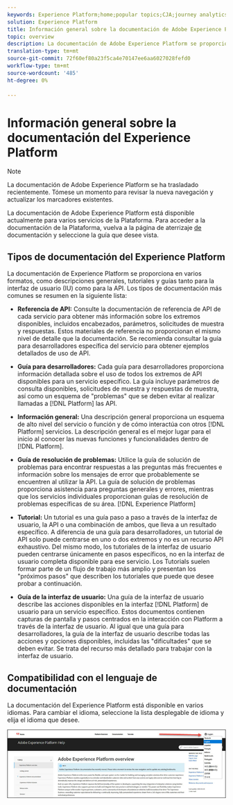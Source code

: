 ```yaml
---
keywords: Experience Platform;home;popular topics;CJA;journey analytics;customer journey analytics;campaign orchestration;orchestration;customer journey;journey;journey orchestration;capability;workflow
solution: Experience Platform
title: Información general sobre la documentación de Adobe Experience Platform
topic: overview
description: La documentación de Adobe Experience Platform se proporciona en varios formatos, como descripciones generales, tutoriales y guías tanto para la interfaz de usuario como para la API. A continuación se ofrece una breve descripción de los tipos de documentación más comunes disponibles para los servicios de Experience Platform.
translation-type: tm+mt
source-git-commit: 72f60ef80a23f5ca4e70147ee6aa6027028fefd0
workflow-type: tm+mt
source-wordcount: '485'
ht-degree: 0%

---
```



# Información general sobre la documentación del Experience Platform

>[!NOTE]
>
>La documentación de Adobe Experience Platform se ha trasladado recientemente. Tómese un momento para revisar la nueva navegación y actualizar los marcadores existentes.

La documentación de Adobe Experience Platform está disponible actualmente para varios servicios de la Plataforma. Para acceder a la documentación de la Plataforma, vuelva a la página de aterrizaje [de](https://experienceleague.adobe.com/docs/experience-platform.html) documentación y seleccione la guía que desee vista.

## Tipos de documentación del Experience Platform

La documentación de Experience Platform se proporciona en varios formatos, como descripciones generales, tutoriales y guías tanto para la interfaz de usuario (IU) como para la API. Los tipos de documentación más comunes se resumen en la siguiente lista:

* **Referencia de API:** Consulte la documentación de referencia de API de cada servicio para obtener más información sobre los extremos disponibles, incluidos encabezados, parámetros, solicitudes de muestra y respuestas. Estos materiales de referencia no proporcionan el mismo nivel de detalle que la documentación. Se recomienda consultar la guía para desarrolladores específica del servicio para obtener ejemplos detallados de uso de API.

* **Guía para desarrolladores:** Cada guía para desarrolladores proporciona información detallada sobre el uso de todos los extremos de API disponibles para un servicio específico. La guía incluye parámetros de consulta disponibles, solicitudes de muestra y respuestas de muestra, así como un esquema de &quot;problemas&quot; que se deben evitar al realizar llamadas a [!DNL Platform] las API.

* **Información general:** Una descripción general proporciona un esquema de alto nivel del servicio o función y de cómo interactúa con otros [!DNL Platform] servicios. La descripción general es el mejor lugar para el inicio al conocer las nuevas funciones y funcionalidades dentro de [!DNL Platform].

* **Guía de resolución de problemas:** Utilice la guía de solución de problemas para encontrar respuestas a las preguntas más frecuentes e información sobre los mensajes de error que probablemente se encuentren al utilizar la API. La guía de solución de problemas proporciona asistencia para preguntas generales y errores, mientras que los servicios individuales proporcionan guías de resolución de problemas específicas de su área. [!DNL Experience Platform]

* **Tutorial:** Un tutorial es una guía paso a paso a través de la interfaz de usuario, la API o una combinación de ambos, que lleva a un resultado específico. A diferencia de una guía para desarrolladores, un tutorial de API solo puede centrarse en uno o dos extremos y no es un recurso API exhaustivo. Del mismo modo, los tutoriales de la interfaz de usuario pueden centrarse únicamente en pasos específicos, no en la interfaz de usuario completa disponible para ese servicio. Los Tutorials suelen formar parte de un flujo de trabajo más amplio y presentan los &quot;próximos pasos&quot; que describen los tutoriales que puede que desee probar a continuación.

* **Guía de la interfaz de usuario:** Una guía de la interfaz de usuario describe las acciones disponibles en la interfaz [!DNL Platform] de usuario para un servicio específico. Estos documentos contienen capturas de pantalla y pasos centrados en la interacción con Platform a través de la interfaz de usuario. Al igual que una guía para desarrolladores, la guía de la interfaz de usuario describe todas las acciones y opciones disponibles, incluidas las &quot;dificultades&quot; que se deben evitar. Se trata del recurso más detallado para trabajar con la interfaz de usuario.

## Compatibilidad con el lenguaje de documentación

La documentación del Experience Platform está disponible en varios idiomas. Para cambiar el idioma, seleccione la lista desplegable de idioma y elija el idioma que desee.

![imagen](../images/overview/lang.jpg)


